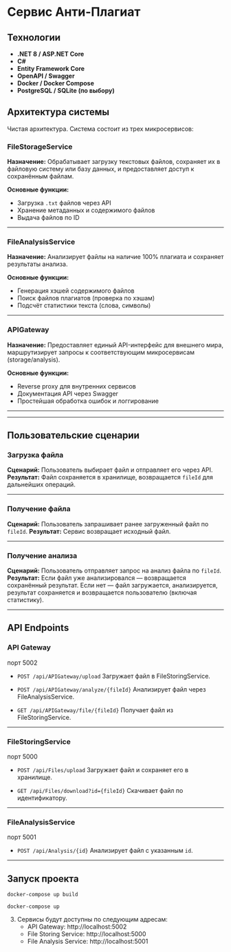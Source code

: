 # Сервис Анти-Плагиат
## Технологии
* **.NET 8 / ASP.NET Core**
* **C#**
* **Entity Framework Core**
* **OpenAPI / Swagger**
* **Docker / Docker Compose**
* **PostgreSQL / SQLite (по выбору)**

## Архитектура системы
Чистая архитектура.
Система состоит из трех микросервисов:


### FileStorageService

**Назначение:**
Обрабатывает загрузку текстовых файлов, сохраняет их в файловую систему или базу данных, и предоставляет доступ к сохранённым файлам.

**Основные функции:**

* Загрузка `.txt` файлов через API
* Хранение метаданных и содержимого файлов
* Выдача файлов по ID

---

### FileAnalysisService

**Назначение:**
Анализирует файлы на наличие 100% плагиата и сохраняет результаты анализа.

**Основные функции:**

* Генерация хэшей содержимого файлов
* Поиск файлов плагиатов (проверка по хэшам)
* Подсчёт статистики текста (слова, символы)

---

###  APIGateway

**Назначение:**
Предоставляет единый API-интерфейс для внешнего мира, маршрутизирует запросы к соответствующим микросервисам (storage/analysis).

**Основные функции:**

* Reverse proxy для внутренних сервисов
* Документация API через Swagger
* Простейшая обработка ошибок и логгирование

---

---

## Пользовательские сценарии

### Загрузка файла

**Сценарий:**
Пользователь выбирает файл и отправляет его через API.
**Результат:**
Файл сохраняется в хранилище, возвращается `fileId` для дальнейших операций.

---

### Получение файла

**Сценарий:**
Пользователь запрашивает ранее загруженный файл по `fileId`.
**Результат:**
Сервис возвращает исходный файл.

---

### Получение анализа

**Сценарий:**
Пользователь отправляет запрос на анализ файла по `fileId`.
**Результат:**
Если файл уже анализировался — возвращается сохранённый результат.
Если нет — файл загружается, анализируется, результат сохраняется и возвращается пользователю (включая статистику).

---

## API Endpoints

### **API Gateway**
порт 5002

* `POST /api/APIGateway/upload`
  Загружает файл в FileStoringService.

* `POST /api/APIGateway/analyze/{fileId}`
  Анализирует файл через FileAnalysisService.

* `GET /api/APIGateway/file/{fileId}`
  Получает файл из FileStoringService.



---

### **FileStoringService**
порт 5000
* `POST /api/Files/upload`
  Загружает файл и сохраняет его в хранилище.

* `GET /api/Files/download?id={fileId}`
  Скачивает файл по идентификатору.

---

### **FileAnalysisService**
порт 5001
* `POST /api/Analysis/{id}`
  Анализирует файл с указанным `id`.

---

## Запуск проекта

   `docker-compose up build`

   `docker-compose up`

3. Сервисы будут доступны по следующим адресам:
   - API Gateway: http://localhost:5002
   - File Storing Service: http://localhost:5000
   - File Analysis Service: http://localhost:5001
